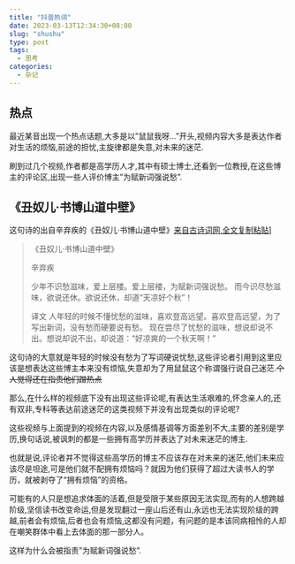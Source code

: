 ```yaml
---
title: "抖音热词"
date: 2023-03-13T12:34:30+08:00
slug: "shushu"
type: post
tags:
  - 思考
categories:
  - 杂记
---
```


## 热点

最近某音出现一个热点话题,大多是以”鼠鼠我呀…”开头,视频内容大多是表达作者对生活的烦恼,前途的担忧,主旋律都是失意,对未来的迷茫.

 刷到过几个视频,作者都是高学历人才,其中有硕士博士,还看到一位教授,在这些博主的评论区,出现一些人评价博主”为赋新词强说愁”.

## 《丑奴儿·书博山道中壁》

这句诗的出自辛弃疾的《丑奴儿·书博山道中壁》[来自古诗词网,全文复制粘贴](https://so.gushiwen.cn/mingju/juv_2efa3264f9c6.aspx)]

> 《丑奴儿·书博山道中壁》
>
> 辛弃疾
>
> 少年不识愁滋味，爱上层楼。爱上层楼，为赋新词强说愁。
> 而今识尽愁滋味，欲说还休。欲说还休，却道“天凉好个秋”！
>
> 译文
> 人年轻的时候不懂忧愁的滋味，喜欢登高远望。喜欢登高远望，为了写出新词，没有愁而硬要说有愁。
> 现在尝尽了忧愁的滋味，想说却说不出。想说却说不出，却说道：“好凉爽的一个秋天啊！”

这句诗的大意就是年轻的时候没有愁为了写词硬说忧愁,这些评论者引用到这里应该是想表达这些博主本来没有烦恼,失意却为了用鼠鼠这个称谓强行说自己迷茫.~~个人觉得还在指责他们蹭热点~~

那么,在什么样的视频底下没有出现这些评论呢,有表达生活艰难的,怀念亲人的,还有双非,专科等表达前途迷茫的这类视频下并没有出现类似的评论呢?

这些视频与上面提到的视频在内容,以及感情基调等方面差别不大,主要的差别是学历,换句话说,被讽刺的都是一些拥有高学历并表达了对未来迷茫的博主.

也就是说,评论者并不觉得这些高学历的博主不应该存在对未来的迷茫,他们未来应该尽是坦途,可是他们就不配拥有烦恼吗？就因为他们获得了超过大读书人的学历，就被剥夺了“拥有烦恼”的资格。

可能有的人只是想追求体面的活着,但是受限于某些原因无法实现,而有的人想跨越阶级,坚信读书改变命运,但是发现翻过一座山后还有山,永远也无法实现阶级的跨越,前者会有烦恼,后者也会有烦恼,这都没有问题，有问题的是本该同病相怜的人却在嘲笑群体中看上去体面的那一部分人。

这样为什么会被指责”为赋新词强说愁”.
